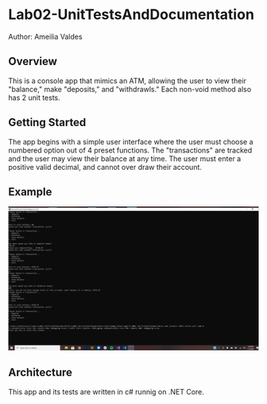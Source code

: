 # Lab02-UnitTestsAndDocumentation

Author: Ameilia Valdes

## Overview
This is a console app that mimics an ATM, allowing the user to view their "balance," make "deposits," and "withdrawls." Each non-void method also has 2 unit tests.
## Getting Started
The app begins with a simple user interface where the user must choose a numbered option out of 4 preset functions. The "transactions" are tracked and the user may view their balance at any time. The user must enter a positive valid decimal, and cannot over draw their account.
## Example
![Example of Happy Path](./images/exampleImage.png)
## Architecture
This app and its tests are written in c# runnig on .NET Core.
